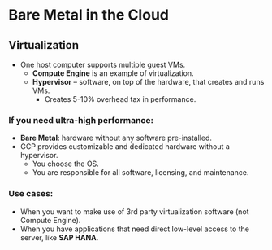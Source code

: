 # Bare Metal in the Cloud

## Virtualization
- One host computer supports multiple guest VMs.
  - **Compute Engine** is an example of virtualization.
  - **Hypervisor** – software, on top of the hardware, that creates and runs VMs.
    - Creates 5-10% overhead tax in performance.

### If you need ultra-high performance:
- **Bare Metal**: hardware without any software pre-installed.
- GCP provides customizable and dedicated hardware without a hypervisor.
  - You choose the OS.
  - You are responsible for all software, licensing, and maintenance.

### Use cases:
- When you want to make use of 3rd party virtualization software (not Compute Engine).
- When you have applications that need direct low-level access to the server, like **SAP HANA**.



